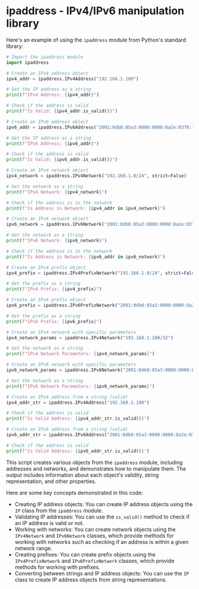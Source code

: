 # ipaddress - IPv4/IPv6 manipulation library

Here's an example of using the `ipaddress` module from Python's standard library:

```python
# Import the ipaddress module
import ipaddress

# Create an IPv4 address object
ipv4_addr = ipaddress.IPv4Address("192.168.1.100")

# Get the IP address as a string
print(f"IPv4 Address: {ipv4_addr}")

# Check if the address is valid
print(f"Is Valid: {ipv4_addr.is_valid()}")

# Create an IPv6 address object
ipv6_addr = ipaddress.IPv6Address("2001:0db8:85a3:0000:0000:8a2e:0370:7334")

# Get the IP address as a string
print(f"IPv6 Address: {ipv6_addr}")

# Check if the address is valid
print(f"Is Valid: {ipv6_addr.is_valid()}")

# Create an IPv4 network object
ipv4_network = ipaddress.IPv4Network("192.168.1.0/24", strict=False)

# Get the network as a string
print(f"IPv4 Network: {ipv4_network}")

# Check if the address is in the network
print(f"Is Address in Network: {ipv4_addr in ipv4_network}")

# Create an IPv6 network object
ipv6_network = ipaddress.IPv6Network("2001:0db8:85a3:0000:0000:8a2e:0370:7334/64", strict=False)

# Get the network as a string
print(f"IPv6 Network: {ipv6_network}")

# Check if the address is in the network
print(f"Is Address in Network: {ipv6_addr in ipv6_network}")

# Create an IPv4 prefix object
ipv4_prefix = ipaddress.IPv4PrefixNetwork("192.168.1.0/24", strict=False)

# Get the prefix as a string
print(f"IPv4 Prefix: {ipv4_prefix}")

# Create an IPv6 prefix object
ipv6_prefix = ipaddress.IPv6PrefixNetwork("2001:0db8:85a3:0000:0000:8a2e:0370:7334/64", strict=False)

# Get the prefix as a string
print(f"IPv6 Prefix: {ipv6_prefix}")

# Create an IPv4 network with specific parameters
ipv4_network_params = ipaddress.IPv4Network("192.168.1.100/32")

# Get the network as a string
print(f"IPv4 Network Parameters: {ipv4_network_params}")

# Create an IPv6 network with specific parameters
ipv6_network_params = ipaddress.IPv6Network("2001:0db8:85a3:0000:0000:8a2e:0370:7334/64")

# Get the network as a string
print(f"IPv6 Network Parameters: {ipv6_network_params}")

# Create an IPv4 address from a string (valid)
ipv4_addr_str = ipaddress.IPv4Address("192.168.1.100")

# Check if the address is valid
print(f"Is Valid Address: {ipv4_addr_str.is_valid()}")

# Create an IPv6 address from a string (valid)
ipv6_addr_str = ipaddress.IPv6Address("2001:0db8:85a3:0000:0000:8a2e:0370:7334")

# Check if the address is valid
print(f"Is Valid Address: {ipv6_addr_str.is_valid()}")
```

This script creates various objects from the `ipaddress` module, including addresses and networks, and demonstrates how to manipulate them. The output includes information about each object's validity, string representation, and other properties.

Here are some key concepts demonstrated in this code:

*   Creating IP address objects: You can create IP address objects using the `IP` class from the `ipaddress` module.
*   Validating IP addresses: You can use the `is_valid()` method to check if an IP address is valid or not.
*   Working with networks: You can create network objects using the `IPv4Network` and `IPv6Network` classes, which provide methods for working with networks such as checking if an address is within a given network range.
*   Creating prefixes: You can create prefix objects using the `IPv4PrefixNetwork` and `IPv6PrefixNetwork` classes, which provide methods for working with prefixes.
*   Converting between strings and IP address objects: You can use the `IP` class to create IP address objects from string representations.
